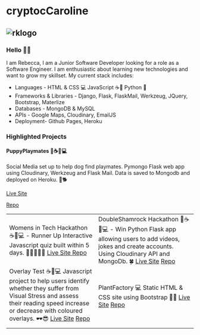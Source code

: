 # cryptocCaroline 

## ![rklogo](https://user-images.githubusercontent.com/73824252/119368567-10aaf180-bcab-11eb-8eff-e7a666345518.png)

###  Hello 👋🏼 
I am Rebecca, I am a Junior Software Developer looking for a role as a Software Engineer.  I am enthusiastic about learning new technologies and want to grow my skillset.  My current stack includes:  
- Languages - HTML & CSS 💻 JavaScript ☕📃 Python 🐍
- Frameworks & Libraries - Django, Flask, FlaskMail, Werkzeug, JQuery, Bootstrap, Materlize
- Databases - MongoDB & MySQL
- APIs - Google Maps, Cloudinary, EmailJS 
- Deployment- Github Pages, Heroku 

### Highlighted Projects 

#### PuppyPlaymates 🐍☕📃💻
Social Media set up to help dog find playmates. Pymongo Flask web app using Cloudinary, Werkzeug and Flask Mail. Data is saved to Mongodb and deployed on Heroku. 🐶🐕

[Live Site](https://puppy-playmates.herokuapp.com/)

[Repo](https://github.com/crypticCaroline/puppyplaymates)


|   |   |  
|---|---|
| Womens in Tech Hackathon ☕📃💻 - Runner Up  Interactive Javascript quiz built within 5 days. 👩🏼‍🤝‍👩🏾 [Live Site ](https://github.com/crypticCaroline/womenscareers) [Repo](https://crypticcaroline.github.io/womenscareers/)   | DoubleShamrock Hackathon 🐍☕📃💻 - Win Python Flask app allowing users to add videos, jokes and create accounts. Using Cloudinary API and MongoDb.  🍀 [Live Site](https://doubleshamrocks.herokuapp.com/homepage)  [Repo](https://github.com/crypticCaroline/hackathon-doubleShamrocks)  |  
| Overlay Test ☕📃💻 Javascript project to help users identify whether they suffer from Visual Stress and assess their reading speed increase or decrease with coloured overlays. 🕶😎 [Live Site](https://crypticcaroline.github.io/overlay-test/index.html) [Repo](https://github.com/crypticCaroline/overlay-test)  |  PlantFactory 💻 Static HTML & CSS site using Bootstrap 🌵🌴 [Live Site](https://crypticcaroline.github.io/ms1-plantfactory/index.html) [Repo](https://github.com/crypticCaroline/ms1-plantfactory)  |   
|   |   |   


